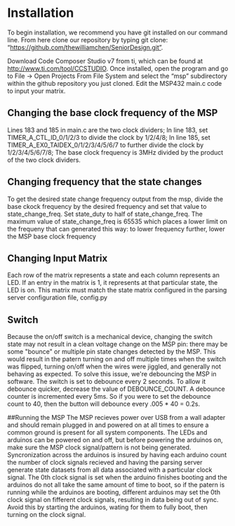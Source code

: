 # Installation
To begin installation, we recommend you have git installed on our command line. From here clone our repository by typing git clone: “https://github.com/thewilliamchen/SeniorDesign.git”. 

Download Code Composer Studio v7 from ti, which can be found at http://www.ti.com/tool/CCSTUDIO. Once installed, open the program and go to File → Open Projects From File System and select the “msp” subdirectory within the github repository you just cloned. Edit the MSP432 main.c code to input your matrix.

## Changing the base clock frequency of the MSP
Lines 183 and 185 in main.c are the two clock dividers;
In line 183, set TIMER_A_CTL_ID_0/1/2/3 to divide the clock by 1/2/4/8;
In line 185, set TIMER_A_EX0_TAIDEX_0/1/2/3/4/5/6/7 to further divide the clock by 1/2/3/4/5/6/7/8;
The base clock frequency  is 3MHz divided by the product of the two clock dividers.

## Changing frequency that the state changes
To get the desired state change frequency output from the msp, divide the base ckock frequency by the desired frequency and set that value to state_change_freq.
Set state_duty to half of state_change_freq. The maximum value of state_change_freq is 65535 which places a lower limit on the frequeny that can generated this
way: to lower frequency further, lower the MSP base clock frequency


## Changing Input Matrix
Each row of the matrix represents a state and each column represents an LED. If an entry in the matrix is 1, it represents at that particular state, the LED is
on. This matrix must match the state matrix configured in the parsing server configuration file, config.py

## Switch
Because the on/off switch is a mechanical device, changing the switch state may not result in a clean voltage change on the MSP pin: there may be some "bounce"
or multiple pin state changes detected by the MSP. This would result in the patern turning on and off multiple times when the switch was flipped, turning on/off
when the wires were jiggled, and generally not behaving as expected. To solve this issue, we're debouncing the MSP in software. The switch is set to debounce
every 2 seconds. To allow it debounce quicker, decrease the value of DEBOUNCE_COUNT. A debounce counter is incremented every 5ms. So if you were to set the
debounce count to 40, then the button will debounce every .005 * 40 = 0.2s.

##Running the MSP
The MSP recieves power over USB from a wall adapter and should remain plugged in and powered on at all times to ensure a common ground is present for all
system components. The LEDs and arduinos can be powered on and off, but before powering the arduinos on, make sure the MSP clock signal/pattern is not being
generated. Syncronization across the arduinos is insured by having each arduino count the number of clock signals recieved and having the parsing server
generate state datasets from all data associated with a particular clock signal. The 0th clock signal is set when the arduino finishes booting and the arduinos
do not all take the same amount of time to boot, so if the patern is running while the arduinos are booting, different arduinos may set the 0th clock signal on
fifferent clock signals, resulting in data being out of sync. Avoid this by starting the arduinos, wating for them to fully boot, then turning on the clock
signal. 
